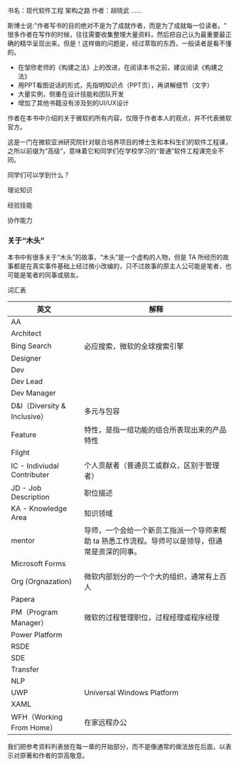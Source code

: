 书名：现代软件工程 架构之路
作者：胡晓武 ......


斯博士说:"作者写书的目的绝对不是为了成就作者，而是为了成就每一位读者。" 很多作者在写作的时候，往往需要收集整理大量资料，然后把自己认为最重要最正确的精华呈现出来。但是！这样做的问题是，经过萃取的东西，一般读者是看不懂的。


- 在邹欣老师的《构建之法》上的改进，在阅读本书之前，建议阅读《构建之法》
- 用PPT看图说话的形式，先指明知识点（PPT页），再讲解细节（文字）
- 大量实例，侧重在设计技能和团队开发
- 增加了其他书籍没有涉及到的UI/UX设计



作者在本书中介绍的关于微软的所有内容，仅限于作者本人的观点，并不代表微软官方。

这是一门在微软亚洲研究院针对联合培养项目的博士生和本科生们的软件工程课，之所以前缀为“高级”，意味着它和同学们在学校学习的“普通”软件工程课完全不同。


同学们可以学到什么？

理论知识

经验技能

协作能力



### 关于“木头”

本书中有很多关于“木头”的故事，“木头”是一个虚构的人物，但是 TA 所经历的故事都是在真实事件基础上经过微小改编的，只不过故事的原主人公可能是笔者，也可能是笔者的同事或朋友。



词汇表

|英文|解释|
|--|--|
|AA||
|Architect||
|Bing Search|必应搜索，微软的全球搜索引擎|
|Designer||
|Dev||
|Dev Lead||
|Dev Manager||
|D&I（Diversity & Inclusive）|多元与包容|
|Feature|特性，是指一组功能的组合所表现出来的产品特性|
|Flight||
|IC - Indiviudal Contributer|个人贡献者（普通员工或群众，区别于管理者）|
|JD - Job Description|职位描述|
|KA - Knowledge Area|知识领域|
|mentor|导师，一个会给一个新员工指派一个导师来帮助 ta 熟悉工作流程。导师可以是领导，但通常是资深的同事。|
|Microsoft Forms||
|Org (Orgnazation) | 微软内部划分的一个个大的组织，通常有上百人 |
|Papera||
|PM（Program Manager）|微软的过程管理职位，过程经理或程序经理|
|Power Platform||
|RSDE||
|SDE||
|Transfer||
|NLP||
|UWP|Universal Windows Platform|
|XAML||
|WFH（Working From Home）|在家远程办公|

我们把参考资料列表放在每一章的开始部分，而不是像通常的做法放在后面，以表示对原著和作者的崇高敬意。
